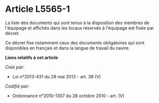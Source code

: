 # Article L5565-1

La liste des documents qui sont tenus à la disposition des membres de l'équipage et affichés dans les locaux réservés à
l'équipage est fixée par décret. 

Ce décret fixe notamment ceux des documents obligatoires qui sont disponibles en français et dans la langue de travail du
navire.

**Liens relatifs à cet article**

_Créé par_:

  - Loi n°2013-431 du 28 mai 2013 - art. 38 (V)

_Codifié par_:

  - Ordonnance n°2010-1307 du 28 octobre 2010 - art. (V)
